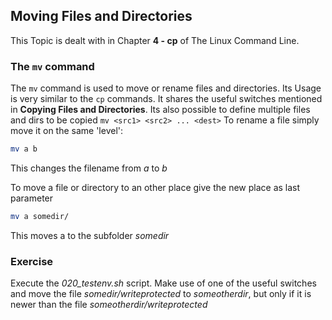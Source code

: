 ## Moving Files and Directories
This Topic is dealt with in Chapter **4 - cp** of The Linux Command Line.

### The `mv` command

The `mv` command is used to move or rename files and directories.
Its Usage is very similar to the `cp` commands. It shares the useful switches mentioned in **Copying Files and Directories**. Its also possible to define multiple files and dirs to be copied `mv <src1> <src2> ... <dest>` 
To rename a file simply move it on the same 'level':

~~~~bash
mv a b
~~~~

This changes the filename from *a* to *b*

To move a file or directory to an other place give the new place as last parameter

~~~~bash
mv a somedir/
~~~~

This moves a to the subfolder *somedir*

### Exercise
Execute the *020_testenv.sh* script.
Make use of one of the useful switches and move the file *somedir/writeprotected* to *someotherdir*, but only if it is newer than the file *someotherdir/writeprotected*
